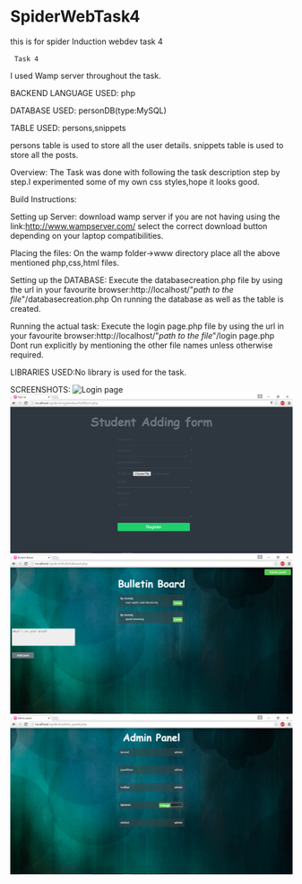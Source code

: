 # SpiderWebTask4
this is for spider Induction webdev task 4

     Task 4
I used Wamp server throughout the task.

BACKEND LANGUAGE USED: php

DATABASE USED: personDB(type:MySQL)

TABLE USED: persons,snippets

persons table is used to store all the user details.
snippets table is used to store all the posts.

Overview:
  The Task was done with following the task description step by step.I experimented some of my own css styles,hope it looks good.

Build Instructions:

 Setting up Server:
  download wamp server if you are not having using the link:http://www.wampserver.com/
  select the correct download button depending on your laptop compatibilities.

 Placing the files:
  On the wamp folder->www directory place all the above mentioned php,css,html files.

 Setting up the DATABASE:
  Execute the databasecreation.php file by using the url in your favourite browser:http://localhost/"*path to the file*"/databasecreation.php
  On running the database as well as the table is created.

 Running the actual task:
  Execute the login page.php file by using the url in your favourite browser:http://localhost/"*path to the file*"/login page.php
  Dont run explicitly by mentioning the other file names unless otherwise required.

LIBRARIES USED:No library is used for the task.

SCREENSHOTS:
![Login page](hhttps://github.com/Arvindkrishna1997/SpiderWebTask4/blob/master/login%20page.png "Login page")
![Registration form](https://github.com/Arvindkrishna1997/SpiderWebTask4/blob/master/registration%20form.png "Registration form")
![bulletinboard](https://github.com/Arvindkrishna1997/SpiderWebTask4/blob/master/bulletinboard.png "bulletinboard")
![Admin_panel](https://github.com/Arvindkrishna1997/SpiderWebTask4/blob/master/admin_panel.png "admin_panel")